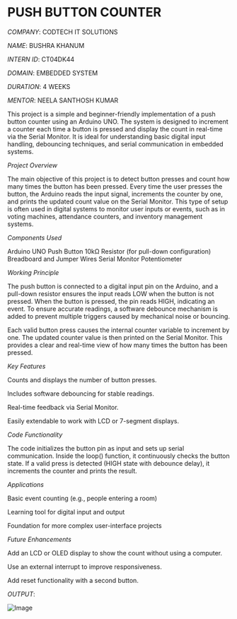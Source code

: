 # PUSH BUTTON COUNTER

*COMPANY*: CODTECH IT SOLUTIONS

*NAME*: BUSHRA KHANUM

*INTERN ID*: CT04DK44

*DOMAIN*: EMBEDDED SYSTEM

*DURATION*: 4 WEEKS

*MENTOR*: NEELA SANTHOSH KUMAR

This project is a simple and beginner-friendly implementation of a push button counter using an Arduino UNO. The system is designed to increment a counter each time a button is pressed and display the count in real-time via the Serial Monitor. It is ideal for understanding basic digital input handling, debouncing techniques, and serial communication in embedded systems.

*Project Overview*

The main objective of this project is to detect button presses and count how many times the button has been pressed. Every time the user presses the button, the Arduino reads the input signal, increments the counter by one, and prints the updated count value on the Serial Monitor. This type of setup is often used in digital systems to monitor user inputs or events, such as in voting machines, attendance counters, and inventory management systems.

*Components Used*

Arduino UNO
Push Button
10kΩ Resistor (for pull-down configuration)
Breadboard and Jumper Wires
Serial Monitor
Potentiometer

*Working Principle*

The push button is connected to a digital input pin on the Arduino, and a pull-down resistor ensures the input reads LOW when the button is not pressed. When the button is pressed, the pin reads HIGH, indicating an event. To ensure accurate readings, a software debounce mechanism is added to prevent multiple triggers caused by mechanical noise or bouncing.

Each valid button press causes the internal counter variable to increment by one. The updated counter value is then printed on the Serial Monitor. This provides a clear and real-time view of how many times the button has been pressed.

*Key Features*

Counts and displays the number of button presses.

Includes software debouncing for stable readings.

Real-time feedback via Serial Monitor.

Easily extendable to work with LCD or 7-segment displays.

*Code Functionality*

The code initializes the button pin as input and sets up serial communication. Inside the loop() function, it continuously checks the button state. If a valid press is detected (HIGH state with debounce delay), it increments the counter and prints the result.

*Applications*

Basic event counting (e.g., people entering a room)

Learning tool for digital input and output

Foundation for more complex user-interface projects

*Future Enhancements*

Add an LCD or OLED display to show the count without using a computer.

Use an external interrupt to improve responsiveness.

Add reset functionality with a second button.

*OUTPUT*:

![Image](https://github.com/user-attachments/assets/04dcd2a3-8d89-40a2-9d28-755e4603d1f6)












